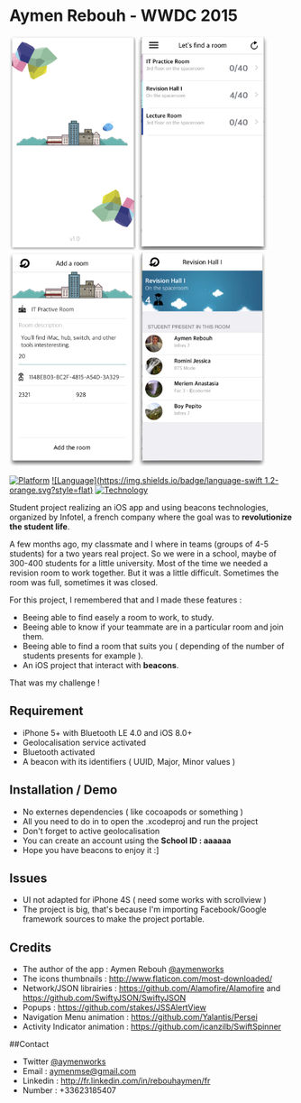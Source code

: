 Aymen Rebouh - WWDC 2015
========

<img src="./AymenRebouh/Assets/screenshots/home.png" title="Room list view" height="380px" alt="Room list view">
<img src="./AymenRebouh/Assets/screenshots/roomsList.png" title="Room list view" height="380px" alt="Room list view">
<img src="./AymenRebouh/Assets/screenshots/addRoom.png" title="Add room view" height="380px" alt="Add room view">
<img src="./AymenRebouh/Assets/screenshots/roomDetail.png" title="Authentication view" height="380px" alt="Authentication view">

[![Platform](https://img.shields.io/badge/iOS-8.0%2B-lightgrey.svg?style=flat)](https://developer.apple.com/iphone/index.action)
[![Language](https://img.shields.io/badge/language-swift 1.2-orange.svg?style=flat)](https://developer.apple.com/swift)
[![Technology](https://img.shields.io/badge/technology-ibeacon-blue.svg?style=flat)](https://developer.apple.com/swift)

Student project realizing an iOS app and using beacons technologies, organized by Infotel, a french company where the goal was to **revolutionize the student life**.

A few months ago, my classmate and I where in teams (groups of 4-5 students) for a two years real project. So we were in a school, maybe of 300-400 students for a little university. Most of the time we needed a revision room to work together. But it was a little difficult. Sometimes the room was full, sometimes it was closed. 

For this project, I remembered that and I made these features : 
- Beeing able to find easely a room to work, to study. 
- Beeing able to know if your teammate are in a particular room and join them. 
- Beeing able to find a room that suits you ( depending of the number of students presents for example ). 
- An iOS project that interact with **beacons**.
 
That was my challenge ! 

## Requirement

- iPhone 5+ with Bluetooth LE 4.0 and iOS 8.0+
- Geolocalisation service activated
- Bluetooth activated
- A beacon with its identifiers ( UUID, Major, Minor values )

## Installation / Demo

- No externes dependencies ( like cocoapods or something )
- All you need to do in to open the .xcodeproj and run the project
- Don't forget to active geolocalisation
- You can create an account using the **School ID : aaaaaa**
- Hope you have beacons to enjoy it :]

## Issues

- UI not adapted for iPhone 4S ( need some works with scrollview )
- The project is big, that's because I'm importing Facebook/Google framework sources to make the project portable.

## Credits

- The author of the app : Aymen Rebouh [@aymenworks](http://twitter.com/aymenworks)
- The icons thumbnails : <http://www.flaticon.com/most-downloaded/>
- Network/JSON librairies : <https://github.com/Alamofire/Alamofire> and <https://github.com/SwiftyJSON/SwiftyJSON>
- Popups : <https://github.com/stakes/JSSAlertView>
- Navigation Menu animation : <https://github.com/Yalantis/Persei>
- Activity Indicator animation : <https://github.com/icanzilb/SwiftSpinner>
    
##Contact
- Twitter [@aymenworks](http://twitter.com/aymenworks)
- Email : <aymenmse@gmail.com>
- Linkedin : <http://fr.linkedin.com/in/rebouhaymen/fr>
- Number : +33623185407

